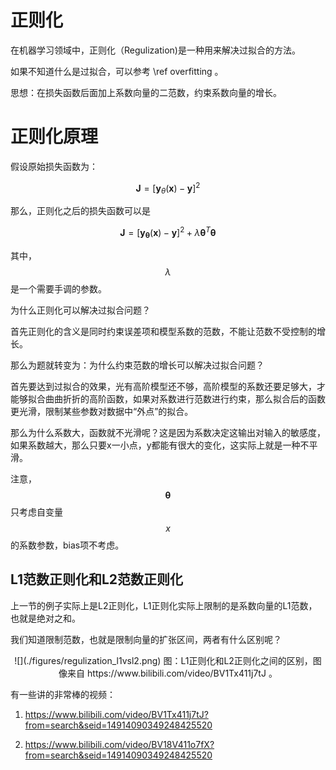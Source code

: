 # 正则化

在机器学习领域中，正则化（Regulization)是一种用来解决过拟合的方法。

如果不知道什么是过拟合，可以参考 \ref overfitting 。

思想：在损失函数后面加上系数向量的二范数，约束系数向量的增长。

# 正则化原理
假设原始损失函数为：

$$
    \boldsymbol{J} = [\boldsymbol{y}_{\theta}(\boldsymbol{x}) - \boldsymbol{y}]^2
$$

那么，正则化之后的损失函数可以是

$$
    \boldsymbol{J} = [\boldsymbol{y}_{\boldsymbol{\theta}}(\boldsymbol{x}) - \boldsymbol{y}]^2 + \lambda \boldsymbol{\theta}^T \boldsymbol{\theta}
$$

其中， $$ \lambda $$ 是一个需要手调的参数。

为什么正则化可以解决过拟合问题？

首先正则化的含义是同时约束误差项和模型系数的范数，不能让范数不受控制的增长。

那么为题就转变为：为什么约束范数的增长可以解决过拟合问题？

首先要达到过拟合的效果，光有高阶模型还不够，高阶模型的系数还要足够大，才能够拟合曲曲折折的高阶函数，如果对系数进行范数进行约束，那么拟合后的函数更光滑，限制某些参数对数据中“外点”的拟合。

那么为什么系数大，函数就不光滑呢？这是因为系数决定这输出对输入的敏感度，如果系数越大，那么只要x一小点，y都能有很大的变化，这实际上就是一种不平滑。

注意，$$ \boldsymbol{\theta} $$只考虑自变量 $$ x $$的系数参数，bias项不考虑。

## L1范数正则化和L2范数正则化

上一节的例子实际上是L2正则化，L1正则化实际上限制的是系数向量的L1范数，也就是绝对之和。

我们知道限制范数，也就是限制向量的扩张区间，两者有什么区别呢？

<center>
![](./figures/regulization_l1vsl2.png)
图：L1正则化和L2正则化之间的区别，图像来自 https://www.bilibili.com/video/BV1Tx411j7tJ  。
</center>

有一些讲的非常棒的视频：

1. https://www.bilibili.com/video/BV1Tx411j7tJ?from=search&seid=14914090349248425520

2. https://www.bilibili.com/video/BV18V411o7fX?from=search&seid=14914090349248425520